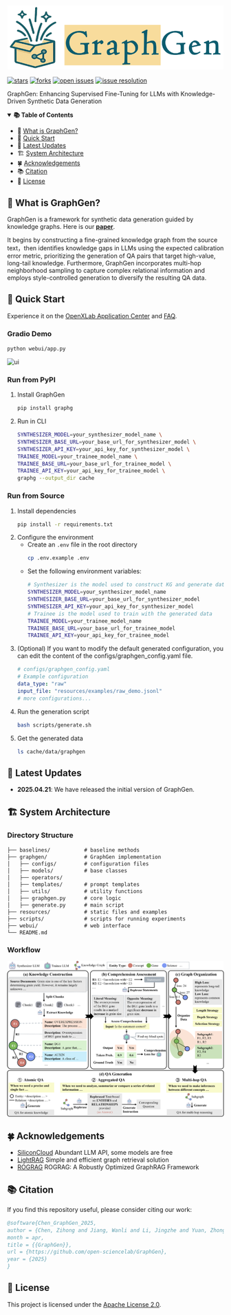 <p align="center">
  <img src="resources/images/logo.png"/>
</p>

<!-- icon -->

[![stars](https://img.shields.io/github/stars/open-sciencelab/GraphGen.svg)](https://github.com/open-sciencelab/GraphGen)
[![forks](https://img.shields.io/github/forks/open-sciencelab/GraphGen.svg)](https://github.com/open-sciencelab/GraphGen)
[![open issues](https://img.shields.io/github/issues-raw/open-sciencelab/GraphGen)](https://github.com/open-sciencelab/GraphGen/issues)
[![issue resolution](https://img.shields.io/github/issues-closed-raw/open-sciencelab/GraphGen)](https://github.com/open-sciencelab/GraphGen/issues)

GraphGen: Enhancing Supervised Fine-Tuning for LLMs with Knowledge-Driven Synthetic Data Generation

<details open>
<summary><b>📚 Table of Contents</b></summary>

- 📝 [What is GraphGen?](#-what-is-graphgen)
- 🚀 [Quick Start](#-quick-start)
- 📌 [Latest Updates](#-latest-updates)
- 🏗️ [System Architecture](#-system-architecture)
- 🍀 [Acknowledgements](#-acknowledgements)
- 📚 [Citation](#-citation)
- 📜 [License](#-license)

[//]: # (- 🌟 [Key Features]&#40;#-key-features&#41;)
[//]: # (- 📅 [Roadmap]&#40;#-roadmap&#41;)
[//]: # (- 💰 [Cost Analysis]&#40;#-cost-analysis&#41;)
[//]: # (- ⚙️ [Configurations]&#40;#-configurations&#41;)

</details>

## 📝 What is GraphGen?

GraphGen is a framework for synthetic data generation guided by knowledge graphs. Here is our [**paper**](https://github.com/open-sciencelab/GraphGen/tree/main/resources/GraphGen.pdf).

It begins by constructing a fine-grained knowledge graph from the source text，then identifies knowledge gaps in LLMs using the expected calibration error metric, prioritizing the generation of QA pairs that target high-value, long-tail knowledge.
Furthermore, GraphGen incorporates multi-hop neighborhood sampling to capture complex relational information and employs style-controlled generation to diversify the resulting QA data. 

## 🚀 Quick Start

Experience it on the [OpenXLab Application Center](https://g-app-center-000704-6802-aerppvq.openxlab.space) and [FAQ](https://github.com/open-sciencelab/GraphGen/issues/10).

### Gradio Demo

   ```bash
   python webui/app.py
   ```

![ui](https://github.com/user-attachments/assets/3024e9bc-5d45-45f8-a4e6-b57bd2350d84)

### Run from PyPI

1. Install GraphGen
   ```bash
   pip install graphg
   ```

2. Run in CLI
   ```bash
   SYNTHESIZER_MODEL=your_synthesizer_model_name \
   SYNTHESIZER_BASE_URL=your_base_url_for_synthesizer_model \
   SYNTHESIZER_API_KEY=your_api_key_for_synthesizer_model \
   TRAINEE_MODEL=your_trainee_model_name \
   TRAINEE_BASE_URL=your_base_url_for_trainee_model \
   TRAINEE_API_KEY=your_api_key_for_trainee_model \
   graphg --output_dir cache
   ```

### Run from Source

1. Install dependencies
    ```bash
    pip install -r requirements.txt
    ```
2. Configure the environment
   - Create an `.env` file in the root directory
     ```bash
     cp .env.example .env
     ```
   - Set the following environment variables:
     ```bash
     # Synthesizer is the model used to construct KG and generate data
     SYNTHESIZER_MODEL=your_synthesizer_model_name
     SYNTHESIZER_BASE_URL=your_base_url_for_synthesizer_model
     SYNTHESIZER_API_KEY=your_api_key_for_synthesizer_model
     # Trainee is the model used to train with the generated data
     TRAINEE_MODEL=your_trainee_model_name
     TRAINEE_BASE_URL=your_base_url_for_trainee_model
     TRAINEE_API_KEY=your_api_key_for_trainee_model
     ```
3. (Optional) If you want to modify the default generated configuration, you can edit the content of the configs/graphgen_config.yaml file.
    ```yaml
    # configs/graphgen_config.yaml
    # Example configuration
    data_type: "raw"
    input_file: "resources/examples/raw_demo.jsonl"
    # more configurations...
    ```
4. Run the generation script
   ```bash
   bash scripts/generate.sh
   ```
5. Get the generated data
   ```bash
   ls cache/data/graphgen
   ```

## 📌 Latest Updates

- **2025.04.21**: We have released the initial version of GraphGen.

## 🏗️ System Architecture

### Directory Structure
```text
├── baselines/           # baseline methods
├── graphgen/            # GraphGen implementation
│   ├── configs/         # configuration files
│   ├── models/          # base classes
│   ├── operators/
│   ├── templates/       # prompt templates
│   ├── utils/           # utility functions
│   ├── graphgen.py      # core logic
│   ├── generate.py      # main script
├── resources/           # static files and examples
├── scripts/             # scripts for running experiments
├── webui/               # web interface
└── README.md
```

### Workflow
![workflow](resources/images/flow.png)


## 🍀 Acknowledgements
- [SiliconCloud](https://siliconflow.cn) Abundant LLM API, some models are free
- [LightRAG](https://github.com/HKUDS/LightRAG) Simple and efficient graph retrieval solution
- [ROGRAG](https://github.com/tpoisonooo/ROGRAG) ROGRAG: A Robustly Optimized GraphRAG Framework


## 📚 Citation
If you find this repository useful, please consider citing our work:
```bibtex
@software{Chen_GraphGen_2025,
author = {Chen, Zihong and Jiang, Wanli and Li, Jingzhe and Yuan, Zhonghang and Wang, Chenyang and Kong, Huanjun and Dong, Nanqing},
month = apr,
title = {{GraphGen}},
url = {https://github.com/open-sciencelab/GraphGen},
year = {2025}
}
```

## 📜 License
This project is licensed under the [Apache License 2.0](LICENSE).
